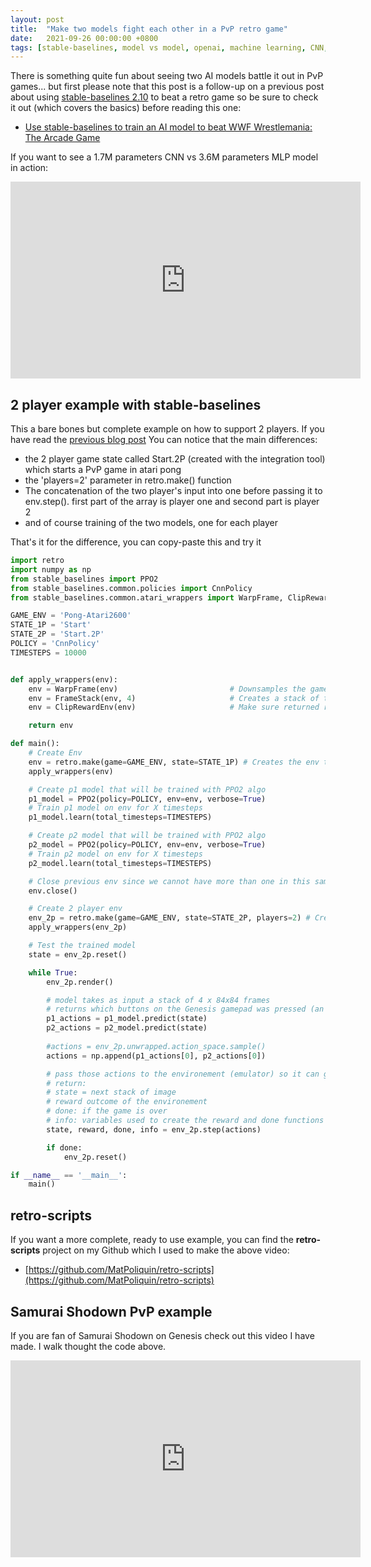 ```yaml
---
layout: post
title:  "Make two models fight each other in a PvP retro game"
date:   2021-09-26 00:00:00 +0800
tags: [stable-baselines, model vs model, openai, machine learning, CNN, MLP]
---
```



There is something quite fun about seeing two AI models battle it out in PvP games... but first please note that this post is a follow-up on a previous post about using [stable-baselines 2.10](https://github.com/hill-a/stable-baselines) to beat a retro game so be sure to check it out (which covers the basics) before reading this one:
*   [Use stable-baselines to train an AI model to beat WWF Wrestlemania: The Arcade Game](https://www.videogames.ai/2021/09/24/Use-stable-baselines-to-train-ai-model-beat-wwf-game.html)

If you want to see a 1.7M parameters CNN vs 3.6M parameters MLP model in action: 
<iframe width="560" height="315" src="https://www.youtube.com/embed/rq0VWBVRUWk" title="YouTube video player" frameborder="0" allow="accelerometer; autoplay; clipboard-write; encrypted-media; gyroscope; picture-in-picture" allowfullscreen></iframe>


## 2 player example with stable-baselines

This a bare bones but complete example on how to support 2 players.
If you have read the [previous blog post](https://www.videogames.ai/2021/09/24/Use-stable-baselines-to-train-ai-model-beat-wwf-game.html)
You can notice that the main differences:
*   the 2 player game state called Start.2P (created with the integration tool)
which starts a PvP game in atari pong
*   the 'players=2' parameter in retro.make() function
*   The concatenation of the two player's input into one before passing it to env.step(). first part of the array is player one and second part is player 2
*   and of course training of the two models, one for each player

That's it for the difference, you can copy-paste this and try it
```python
import retro
import numpy as np
from stable_baselines import PPO2
from stable_baselines.common.policies import CnnPolicy
from stable_baselines.common.atari_wrappers import WarpFrame, ClipRewardEnv, FrameStack

GAME_ENV = 'Pong-Atari2600'
STATE_1P = 'Start'
STATE_2P = 'Start.2P'
POLICY = 'CnnPolicy'
TIMESTEPS = 10000


def apply_wrappers(env):
    env = WarpFrame(env)                         # Downsamples the game frame buffer to 84x84 greyscale pixel
    env = FrameStack(env, 4)                     # Creates a stack of the last 4 frames to encode velocity
    env = ClipRewardEnv(env)                     # Make sure returned reward from env is not out of bounds

    return env

def main():
    # Create Env
    env = retro.make(game=GAME_ENV, state=STATE_1P) # Creates the env that contains the genesis emulator
    apply_wrappers(env)

    # Create p1 model that will be trained with PPO2 algo
    p1_model = PPO2(policy=POLICY, env=env, verbose=True)
    # Train p1 model on env for X timesteps
    p1_model.learn(total_timesteps=TIMESTEPS)

    # Create p2 model that will be trained with PPO2 algo
    p2_model = PPO2(policy=POLICY, env=env, verbose=True)
    # Train p2 model on env for X timesteps
    p2_model.learn(total_timesteps=TIMESTEPS)

    # Close previous env since we cannot have more than one in this same process
    env.close()

    # Create 2 player env
    env_2p = retro.make(game=GAME_ENV, state=STATE_2P, players=2) # Creates the env that contains the genesis emulator
    apply_wrappers(env_2p)

    # Test the trained model
    state = env_2p.reset()

    while True:
        env_2p.render()

        # model takes as input a stack of 4 x 84x84 frames
        # returns which buttons on the Genesis gamepad was pressed (an array of 12 bools)
        p1_actions = p1_model.predict(state)
        p2_actions = p2_model.predict(state)
        
        #actions = env_2p.unwrapped.action_space.sample()
        actions = np.append(p1_actions[0], p2_actions[0])

        # pass those actions to the environement (emulator) so it can generate the next frame
        # return:
        # state = next stack of image
        # reward outcome of the environement
        # done: if the game is over
        # info: variables used to create the reward and done functions (for debugging)
        state, reward, done, info = env_2p.step(actions)

        if done:
            env_2p.reset()

if __name__ == '__main__':
    main()
```


## retro-scripts

If you want a more complete, ready to use example, you can find the **retro-scripts** project on my Github which I used to make the above video:
*   [https://github.com/MatPoliquin/retro-scripts](https://github.com/MatPoliquin/retro-scripts)


## Samurai Shodown PvP example
If you are fan of Samurai Shodown on Genesis check out this video I have made. I walk thought the code above.

<iframe width="560" height="315" src="https://www.youtube.com/embed/xxa1iW-P4is" title="YouTube video player" frameborder="0" allow="accelerometer; autoplay; clipboard-write; encrypted-media; gyroscope; picture-in-picture" allowfullscreen></iframe>